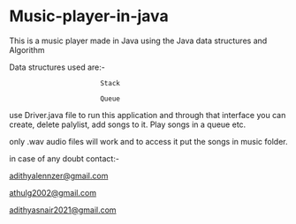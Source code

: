 # Music-player-in-java

This is a music player made in Java using the Java data structures and Algorithm

Data structures used are:- 

                           Stack

                           Queue
                           
use Driver.java file to run this application and through that interface you can create, delete palylist, add songs to it. Play songs in a queue etc.

only .wav audio files will work and to access it put the songs in music folder.

in case of any doubt contact:-

  adithyalennzer@gmail.com

  athulg2002@gmail.com

  adithyasnair2021@gmail.com
